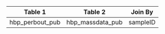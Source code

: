 |Table 1|Table 2|Join By|
|---------------|----------------|--------|
|hbp_perbout_pub|hbp_massdata_pub|sampleID|
